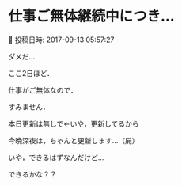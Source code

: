 # 仕事ご無体継続中につき…

📅 投稿日時: 2017-09-13 05:57:27

ダメだ…


ここ2日ほど．


仕事がご無体なので．





すみません．


本日更新は無しで←いや，更新してるから





今晩深夜は，ちゃんと更新します…（屍）


いや，できるはずなんだけど…


できるかな？？
